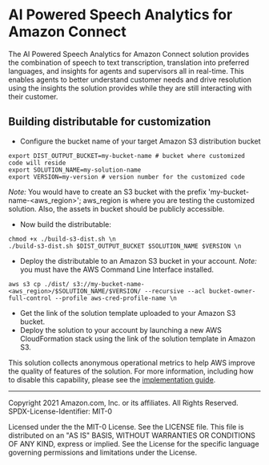 # AI Powered Speech Analytics for Amazon Connect
The AI Powered Speech Analytics for Amazon Connect solution provides the combination of speech to text transcription, translation into preferred languages, and insights for agents and supervisors all in real-time. This enables agents to better understand customer needs and drive resolution using the insights the solution provides while they are still interacting with their customer.

## Building distributable for customization
* Configure the bucket name of your target Amazon S3 distribution bucket
```
export DIST_OUTPUT_BUCKET=my-bucket-name # bucket where customized code will reside
export SOLUTION_NAME=my-solution-name
export VERSION=my-version # version number for the customized code
```
_Note:_ You would have to create an S3 bucket with the prefix 'my-bucket-name-<aws_region>'; aws_region is where you are testing the customized solution. Also, the assets in bucket should be publicly accessible.

* Now build the distributable:
```
chmod +x ./build-s3-dist.sh \n
./build-s3-dist.sh $DIST_OUTPUT_BUCKET $SOLUTION_NAME $VERSION \n
```

* Deploy the distributable to an Amazon S3 bucket in your account. _Note:_ you must have the AWS Command Line Interface installed.
```
aws s3 cp ./dist/ s3://my-bucket-name-<aws_region>/$SOLUTION_NAME/$VERSION/ --recursive --acl bucket-owner-full-control --profile aws-cred-profile-name \n
```

* Get the link of the solution template uploaded to your Amazon S3 bucket.
* Deploy the solution to your account by launching a new AWS CloudFormation stack using the link of the solution template in Amazon S3.


This solution collects anonymous operational metrics to help AWS improve the
quality of features of the solution. For more information, including how to disable
this capability, please see the [implementation guide](https://docs.aws.amazon.com/solutions/latest/ai-powered-speech-analytics-for-amazon-connect/collection-of-operational-metrics.html).

***

Copyright 2021 Amazon.com, Inc. or its affiliates. All Rights Reserved.
SPDX-License-Identifier: MIT-0

Licensed under the the MIT-0 License. See the LICENSE file.
This file is distributed on an "AS IS" BASIS, WITHOUT WARRANTIES OR CONDITIONS OF ANY KIND, express or implied. See the License for the specific language governing permissions and limitations under the License.
